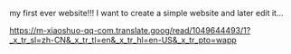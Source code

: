  my first ever website!!!
I want to create a simple website and later edit it... 







https://m-xiaoshuo-qq-com.translate.goog/read/1049644493/1?_x_tr_sl=zh-CN&_x_tr_tl=en&_x_tr_hl=en-US&_x_tr_pto=wapp
